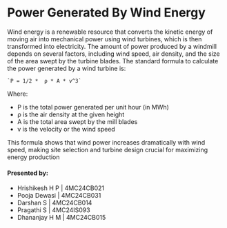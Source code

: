 
# Power Generated By Wind Energy

Wind energy is a renewable resource that converts the kinetic energy of moving air into mechanical power using wind turbines, which is then transformed into electricity. The amount of power produced by a windmill depends on several factors, including wind speed, air density, and the size of the area swept by the turbine blades. The standard formula to calculate the power generated by a wind turbine is:

    `P = 1/2 *  ρ * A * v^3`

Where:
 - P is the total power generated per unit hour (in MWh)
 - ρ is the air density at the given height 
 - A is the total area swept by the mill blades
 - v is the velocity or the wind speed

 This formula shows that wind power increases dramatically with wind speed, making site selection and turbine design crucial for maximizing energy production

#### Presented by: 
- Hrishikesh H P | 4MC24CB021
- Pooja Dewasi | 4MC24CB031
- Darshan S | 4MC24CB014
- Pragathi S | 4MC24IS093
- Dhananjay H M | 4MC24CB015